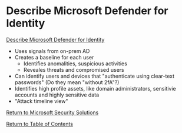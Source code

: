# Describe Microsoft Defender for Identity

[Describe Microsoft Defender for Identity](https://docs.microsoft.com/en-us/learn/modules/describe-threat-protection-with-microsoft-365-defender/3-describe-defender-identity)

* Uses signals from on-prem AD
* Creates a baseline for each user
    * Identifies anomalities, suspicious activities
    * Reveales threats and compromised users
* Can identify users and devices that "authenticate using clear-text passwords" (Do they mean "without 2fA"?)
* Identifies high profile assets, like domain administrators, sensitivie accounts and highly sensitive data
* "Attack timeline view"

[Return to Microsoft Security Solutions](README.md)

[Return to Table of Contents](../README.md)